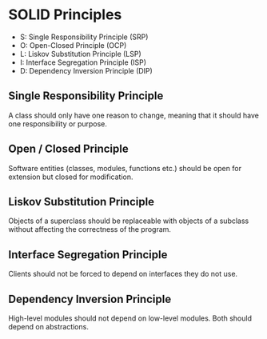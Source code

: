 # SOLID Principles
- S: Single Responsibility Principle (SRP)
- O: Open-Closed Principle (OCP)
- L: Liskov Substitution Principle (LSP)
- I: Interface Segregation Principle (ISP)
- D: Dependency Inversion Principle (DIP)

## Single Responsibility Principle
A class should only have one reason to change, meaning that it should have one responsibility or purpose.

## Open / Closed Principle
Software entities (classes, modules, functions etc.) should be open for extension but closed for modification.

## Liskov Substitution Principle
Objects of a superclass should be replaceable with objects of a subclass without affecting the correctness of the program.

## Interface Segregation Principle
Clients should not be forced to depend on interfaces they do not use.

## Dependency Inversion Principle
High-level modules should not depend on low-level modules. Both should depend on abstractions.